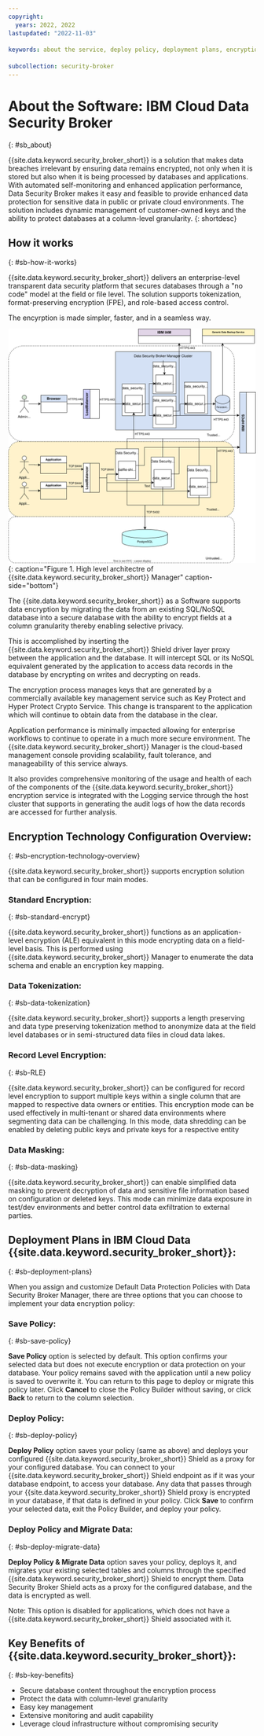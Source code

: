 ```yaml
---
copyright:
  years: 2022, 2022
lastupdated: "2022-11-03"

keywords: about the service, deploy policy, deployment plans, encryption technology, encryption modes, data protection modes

subcollection: security-broker
---
```


# About the Software: IBM Cloud Data Security Broker
{: #sb_about}

{{site.data.keyword.security_broker_short}} is a solution that makes data breaches irrelevant
by ensuring data remains encrypted, not only when it is stored but also
when it is being processed by databases and applications. With automated
self-monitoring and enhanced application performance, Data Security
Broker makes it easy and feasible to provide enhanced data protection
for sensitive data in public or private cloud environments. The solution
includes dynamic management of customer-owned keys and the ability to
protect databases at a column-level granularity.
{: shortdesc}

## How it works
{: #sb-how-it-works}

{{site.data.keyword.security_broker_short}} delivers an enterprise-level transparent data security platform that secures databases through a "no code" model at the field or file level. The solution supports tokenization, format-preserving encryption (FPE), and role-based access control. 

The encyrption is made simpler, faster, and in a seamless way.

![High level architectre of {{site.data.keyword.security_broker_short}} Manager](images/architecture.svg){: caption="Figure 1. High level architectre of {{site.data.keyword.security_broker_short}} Manager" caption-side="bottom"}

The {{site.data.keyword.security_broker_short}} as a Software supports data encryption by
migrating the data from an existing SQL/NoSQL database into a secure
database with the ability to encrypt fields at a column granularity
thereby enabling selective privacy.

This is accomplished by inserting the {{site.data.keyword.security_broker_short}} Shield driver
layer proxy between the application and the database. It will intercept
SQL or its NoSQL equivalent generated by the application to access data
records in the database by encrypting on writes and decrypting on reads.

The encryption process manages keys that are generated by a commercially
available key management service such as Key Protect and Hyper Protect
Crypto Service. This change is transparent to the application which will
continue to obtain data from the database in the clear.

Application performance is minimally impacted allowing for enterprise
workflows to continue to operate in a much more secure environment. The
{{site.data.keyword.security_broker_short}} Manager is the cloud-based management console
providing scalability, fault tolerance, and manageability of this
service always.

It also provides comprehensive monitoring of the usage and health of
each of the components of the {{site.data.keyword.security_broker_short}} encryption service is
integrated with the Logging service through the host cluster that
supports in generating the audit logs of how the data records are
accessed for further analysis.

## Encryption Technology Configuration Overview:
{: #sb-encryption-technology-overview}

{{site.data.keyword.security_broker_short}} supports encryption solution that can be configured
in four main modes.

### Standard Encryption: 
{: #sb-standard-encrypt}

{{site.data.keyword.security_broker_short}} functions as an
application-level encryption (ALE) equivalent in this
mode encrypting data on a field-level basis. This is performed using
{{site.data.keyword.security_broker_short}} Manager to enumerate the data
schema and enable an encryption key mapping.

### Data Tokenization:
{: #sb-data-tokenization}

{{site.data.keyword.security_broker_short}} supports a length
preserving and data type preserving tokenization method to anonymize
data at the field level databases or in semi-structured data files in
cloud data lakes.

### Record Level Encryption:
{: #sb-RLE}

{{site.data.keyword.security_broker_short}} can be configured
for record level encryption to support multiple keys within a single
column that are mapped to respective data owners or entities. This
encryption mode can be used effectively in multi-tenant or shared data
environments where segmenting data can be challenging. In this mode,
data shredding can be enabled by deleting public keys and private keys
for a respective entity

### Data Masking: 
{: #sb-data-masking}

{{site.data.keyword.security_broker_short}} can enable simplified data
masking to prevent decryption of data and sensitive file information
based on configuration or deleted keys. This mode can minimize data
exposure in test/dev environments and better control data exfiltration
to external parties.


## Deployment Plans in IBM Cloud Data {{site.data.keyword.security_broker_short}}:
{: #sb-deployment-plans}

When you assign and customize Default Data Protection Policies with Data
Security Broker Manager, there are three options that you can choose to
implement your data encryption policy:

### Save Policy:
{: #sb-save-policy}

**Save Policy** option is selected by default. This option confirms your
selected data but does not execute encryption or data protection on your
database. Your policy remains saved with the application until a new
policy is saved to overwrite it. You can return to this page to deploy
or migrate this policy later. Click **Cancel** to close the Policy
Builder without saving, or click **Back** to return to the column
selection.

### Deploy Policy:
{: #sb-deploy-policy}

**Deploy Policy** option saves your policy (same as above) and deploys
your configured {{site.data.keyword.security_broker_short}} Shield as a proxy for your
configured database. You can connect to your {{site.data.keyword.security_broker_short}} Shield
endpoint as if it was your database endpoint, to access your database.
Any data that passes through your {{site.data.keyword.security_broker_short}} Shield proxy is
encrypted in your database, if that data is defined in your policy.
Click **Save** to confirm your selected data, exit the Policy Builder,
and deploy your policy.

### Deploy Policy and Migrate Data:
{: #sb-deploy-migrate-data}

**Deploy Policy & Migrate Data** option saves your policy, deploys it,
and migrates your existing selected tables and columns through the
specified {{site.data.keyword.security_broker_short}} Shield to encrypt them. Data Security
Broker Shield acts as a proxy for the configured database, and the data
is encrypted as well.

Note: This option is disabled for applications, which does not have a {{site.data.keyword.security_broker_short}} Shield associated with it.

## Key Benefits of {{site.data.keyword.security_broker_short}}:
{: #sb-key-benefits}

- Secure database content throughout the encryption process
- Protect the data with column-level granularity
- Easy key management
- Extensive monitoring and audit capability
- Leverage cloud infrastructure without compromising security


